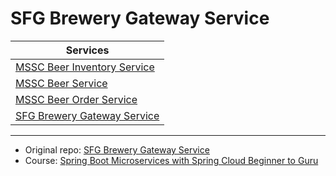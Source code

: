 # SFG Brewery Gateway Service

| Services                                                                                   |
| ------------------------------------------------------------------------------------------ |
| [MSSC Beer Inventory Service](https://github.com/Shterneregen/mssc-beer-inventory-service) |
| [MSSC Beer Service](https://github.com/Shterneregen/mssc-beer-service)                     |
| [MSSC Beer Order Service](https://github.com/Shterneregen/mssc-beer-service)               |
| [SFG Brewery Gateway Service](https://github.com/Shterneregen/mssc-brewery-gateway)        |

---
* Original repo:
[SFG Brewery Gateway Service](hhttps://github.com/springframeworkguru/mssc-brewery-gateway)
* Course: 
[Spring Boot Microservices with Spring Cloud Beginner to Guru](https://www.udemy.com/course/spring-boot-microservices-with-spring-cloud-beginner-to-guru/)